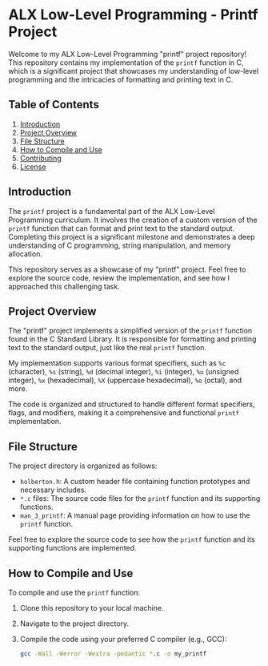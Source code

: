 # ALX Low-Level Programming - Printf Project

Welcome to my ALX Low-Level Programming "printf" project repository! This repository contains my implementation of the `printf` function in C, which is a significant project that showcases my understanding of low-level programming and the intricacies of formatting and printing text in C.

## Table of Contents

1. [Introduction](#introduction)
2. [Project Overview](#project-overview)
3. [File Structure](#file-structure)
4. [How to Compile and Use](#how-to-compile-and-use)
5. [Contributing](#contributing)
6. [License](#license)

## Introduction

The `printf` project is a fundamental part of the ALX Low-Level Programming curriculum. It involves the creation of a custom version of the `printf` function that can format and print text to the standard output. Completing this project is a significant milestone and demonstrates a deep understanding of C programming, string manipulation, and memory allocation.

This repository serves as a showcase of my "printf" project. Feel free to explore the source code, review the implementation, and see how I approached this challenging task.

## Project Overview

The "printf" project implements a simplified version of the `printf` function found in the C Standard Library. It is responsible for formatting and printing text to the standard output, just like the real `printf` function.

My implementation supports various format specifiers, such as `%c` (character), `%s` (string), `%d` (decimal integer), `%i` (integer), `%u` (unsigned integer), `%x` (hexadecimal), `%X` (uppercase hexadecimal), `%o` (octal), and more.

The code is organized and structured to handle different format specifiers, flags, and modifiers, making it a comprehensive and functional `printf` implementation.

## File Structure

The project directory is organized as follows:

- `holberton.h`: A custom header file containing function prototypes and necessary includes.
- `*.c` files: The source code files for the `printf` function and its supporting functions.
- `man_3_printf`: A manual page providing information on how to use the `printf` function.

Feel free to explore the source code to see how the `printf` function and its supporting functions are implemented.

## How to Compile and Use

To compile and use the `printf` function:

1. Clone this repository to your local machine.

2. Navigate to the project directory.

3. Compile the code using your preferred C compiler (e.g., GCC):

   ```bash
   gcc -Wall -Werror -Wextra -pedantic *.c -o my_printf

